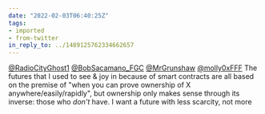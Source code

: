 ```yaml
---
date: "2022-02-03T06:40:25Z"
tags:
- imported
- from-twitter
in_reply_to: ../1489125762334662657
---
```

[@RadioCityGhost1](/twitter/#/RadioCityGhost1) [@BobSacamano_FGC](/twitter/#/BobSacamano_FGC) [@MrGrunshaw](/twitter/#/MrGrunshaw) [@molly0xFFF](/twitter/#/molly0xFFF) The futures that I used to see &amp; joy in because of smart contracts are all based on the premise of "when you can prove ownership of X anywhere/easily/rapidly", but ownership only makes sense through its inverse: those who *don't* have. I want a future with less scarcity, not more
